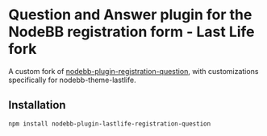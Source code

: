 # Question and Answer plugin for the NodeBB registration form - Last Life fork

A custom fork of [nodebb-plugin-registration-question](https://github.com/psychobunny/nodebb-plugin-registration-question), with customizations specifically for nodebb-theme-lastlife.

## Installation

    npm install nodebb-plugin-lastlife-registration-question
